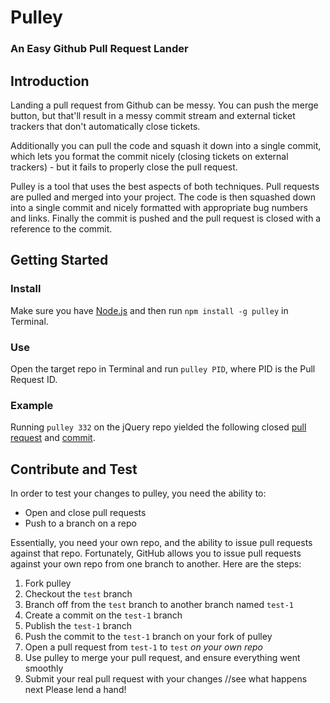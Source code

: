 # Pulley

### An Easy Github Pull Request Lander


## Introduction

Landing a pull request from Github can be messy. You can push the merge button, but that'll result in a messy commit stream and external ticket trackers that don't automatically close tickets.

Additionally you can pull the code and squash it down into a single commit, which lets you format the commit nicely (closing tickets on external trackers) - but it fails to properly close the pull request.

Pulley is a tool that uses the best aspects of both techniques. Pull requests are pulled and merged into your project. The code is then squashed down into a single commit and nicely formatted with appropriate bug numbers and links. Finally the commit is pushed and the pull request is closed with a reference to the commit.


## Getting Started


### Install

Make sure you have [Node.js](http://nodejs.org/#download) and then run `npm install -g pulley` in Terminal.


### Use

Open the target repo in Terminal and run `pulley PID`, where PID is the Pull Request ID.


### Example

Running `pulley 332` on the jQuery repo yielded the following closed [pull request](https://github.com/jquery/jquery/pull/332) and [commit](https://github.com/jquery/jquery/commit/d274b7b9f7727e8bccd6906d954e4dc790404d23).


## Contribute and Test

In order to test your changes to pulley, you need the ability to:

- Open and close pull requests
- Push to a branch on a repo

Essentially, you need your own repo, and the ability to issue pull requests against that repo. Fortunately, GitHub allows you to issue pull requests against your own repo from one branch to another. Here are the steps:

1. Fork pulley
2. Checkout the `test` branch
3. Branch off from the `test` branch to another branch named `test-1`
4. Create a commit on the `test-1` branch
5. Publish the `test-1` branch
6. Push the commit to the `test-1` branch on your fork of pulley
7. Open a pull request from `test-1` to `test` *on your own repo*
8. Use pulley to merge your pull request, and ensure everything went smoothly
9. Submit your real pull request with your changes
//see what happens next
Please lend a hand!

